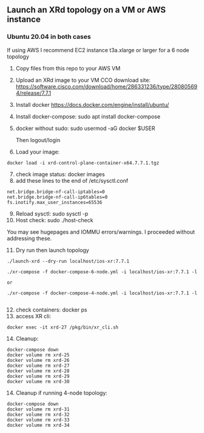 ## Launch an XRd topology on a VM or AWS instance 
### Ubuntu 20.04 in both cases

If using AWS I recommend EC2 instance t3a.xlarge or larger for a 6 node topology

1. Copy files from this repo to your AWS VM
2. Upload an XRd image to your VM
      CCO download site: https://software.cisco.com/download/home/286331236/type/280805694/release/7.7.1
5. Install docker https://docs.docker.com/engine/install/ubuntu/
6. Install docker-compose: sudo apt install docker-compose
7. docker without sudo:  sudo usermod -aG docker $USER
      
      Then logout/login
7. Load your image:
```
docker load -i xrd-control-plane-container-x64.7.7.1.tgz
```
7. check image status: docker images
8. add these lines to the end of /etc/sysctl.conf 
```
net.bridge.bridge-nf-call-iptables=0
net.bridge.bridge-nf-call-ip6tables=0
fs.inotify.max_user_instances=65536
```
9. Reload sysctl:  sudo sysctl -p
10. Host check:  sudo ./host-check 
   
   You may see hugepages and IOMMU errors/warnings. I proceeded without addressing these.
  
11. Dry run then launch topology
```
./launch-xrd --dry-run localhost/ios-xr:7.7.1
  
./xr-compose -f docker-compose-6-node.yml -i localhost/ios-xr:7.7.1 -l

or

./xr-compose -f docker-compose-4-node.yml -i localhost/ios-xr:7.7.1 -l
  
```
12. check containers: docker ps
13. access XR cli:
```
docker exec -it xrd-27 /pkg/bin/xr_cli.sh
```

14. Cleanup:
```
docker-compose down
docker volume rm xrd-25
docker volume rm xrd-26
docker volume rm xrd-27
docker volume rm xrd-28
docker volume rm xrd-29
docker volume rm xrd-30
```

14. Cleanup if running 4-node topology:
```
docker-compose down
docker volume rm xrd-31
docker volume rm xrd-32
docker volume rm xrd-33
docker volume rm xrd-34

```
